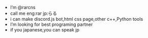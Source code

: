 - I’m @rarcns
- call me eng:rar jp:らる
- i can make discord.js bot,html css page,other c++,Python tools
- I’m looking for best programing partner
- if you japanese,you can speak jp
